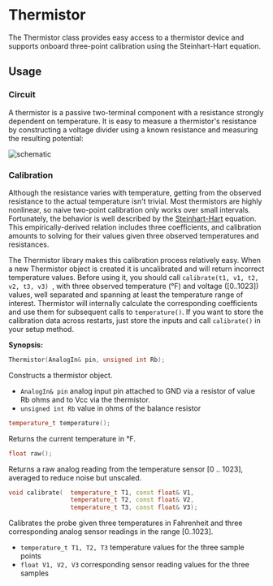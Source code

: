Thermistor
==========

The Thermistor class provides easy access to a thermistor device and supports onboard three-point calibration using the Steinhart-Hart equation.

Usage
-----

### Circuit

A thermistor is a passive two-terminal component with a resistance strongly dependent on temperature. It is easy to measure a thermistor's resistance by constructing a voltage divider using a known resistance and measuring the resulting potential:

![schematic](https://raw.github.com/csosborn/Thermistor/master/docs/basic_circuit.png "Voltage divider configuration")

### Calibration

Although the resistance varies with temperature, getting from the observed resistance to the actual temperature isn't trivial. Most thermistors are highly nonlinear, so naive two-point calibration only works over small intervals. Fortunately, the behavior is well described by the [Steinhart-Hart](http://en.wikipedia.org/wiki/Steinhart–Hart_equation) equation. This empirically-derived relation includes three coefficients, and calibration amounts to solving for their values given three observed temperatures and resistances.

The Thermistor library makes this calibration process relatively easy. When a new Thermistor object is created it is uncalibrated and will return incorrect temperature values. Before using it, you should call ```calibrate(t1, v1, t2, v2, t3, v3) ```, with three observed temperature (°F) and voltage ([0..1023]) values, well separated and spanning at least the temperature range of interest. Thermistor will internally calculate the corresponding coefficients and use them for subsequent calls to ``` temperature() ```. If you want to store the calibration data across restarts, just store the inputs and call ``` calibrate() ``` in your setup method.


**Synopsis:**

```Cpp
Thermistor(AnalogIn& pin, unsigned int Rb);
```

Constructs a thermistor object.
 * ``` AnalogIn& pin ``` analog input pin attached to GND via a resistor of value Rb ohms and to Vcc via the thermistor.
 * ``` unsigned int Rb ``` value in ohms of the balance resistor

```Cpp
temperature_t temperature();
```

Returns the current temperature in °F.

```Cpp
float raw();
```

Returns a raw analog reading from the temperature sensor [0 .. 1023], averaged to reduce noise but unscaled.

```Cpp
void calibrate(  temperature_t T1, const float& V1, 
                 temperature_t T2, const float& V2, 
                 temperature_t T3, const float& V3);
```

Calibrates the probe given three temperatures in Fahrenheit and three corresponding analog sensor readings in the range [0..1023].
 * ``` temperature_t T1, T2, T3 ``` temperature values for the three sample points
 * ``` float V1, V2, V3 ``` corresponding sensor reading values for the three samples
